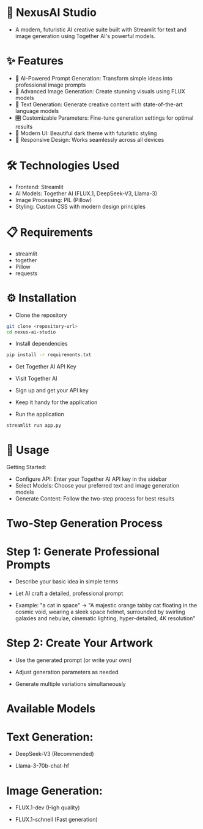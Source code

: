 # 🚀 NexusAI Studio

* A modern, futuristic AI creative suite built with Streamlit for text and image generation using Together AI's powerful models.

# ✨ Features

* 🧠 AI-Powered Prompt Generation: Transform simple ideas into professional image prompts
* 🎨 Advanced Image Generation: Create stunning visuals using FLUX models
* 📝 Text Generation: Generate creative content with state-of-the-art language models
* 🎛️ Customizable Parameters: Fine-tune generation settings for optimal results
* 🌙 Modern UI: Beautiful dark theme with futuristic styling
* 📱 Responsive Design: Works seamlessly across all devices

# 🛠️ Technologies Used

* Frontend: Streamlit
* AI Models: Together AI (FLUX.1, DeepSeek-V3, Llama-3)
* Image Processing: PIL (Pillow)
* Styling: Custom CSS with modern design principles

# 📋 Requirements

* streamlit
* together
* Pillow
* requests

# ⚙️ Installation

* Clone the repository
  
```bash
git clone <repository-url>
cd nexus-ai-studio
```

* Install dependencies
  
```bash
pip install -r requirements.txt
```

* Get Together AI API Key

* Visit Together AI
  
* Sign up and get your API key

* Keep it handy for the application


* Run the application

```bash
streamlit run app.py
```


# 🎯 Usage

Getting Started:

* Configure API: Enter your Together AI API key in the sidebar
* Select Models: Choose your preferred text and image generation models
* Generate Content: Follow the two-step process for best results


# Two-Step Generation Process

# Step 1: Generate Professional Prompts

* Describe your basic idea in simple terms

* Let AI craft a detailed, professional prompt

* Example: "a cat in space" → "A majestic orange tabby cat floating in the cosmic void, wearing a sleek space helmet, surrounded by swirling galaxies and nebulae, cinematic lighting, hyper-detailed, 4K resolution"

# Step 2: Create Your Artwork

* Use the generated prompt (or write your own)

* Adjust generation parameters as needed

* Generate multiple variations simultaneously

# Available Models

# Text Generation:

* DeepSeek-V3 (Recommended)

* Llama-3-70b-chat-hf

# Image Generation:

* FLUX.1-dev (High quality)

* FLUX.1-schnell (Fast generation)

